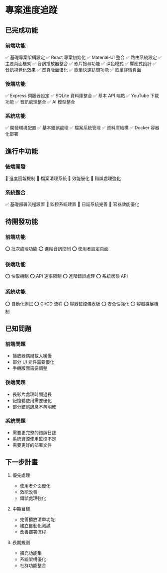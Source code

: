 # 專案進度追蹤

## 已完成功能

### 前端功能
✅ 基礎專案架構設定
✅ React 專案初始化
✅ Material-UI 整合
✅ 路由系統設定
✅ 主要頁面框架
✅ 音訊播放器整合
✅ 影片搜尋功能
✅ 深色模式
✅ 響應式設計
✅ 音訊視覺化效果
✅ 首頁版面優化
✅ 歌單快速訪問功能
✅ 歌單詳情頁面

### 後端功能
✅ Express 伺服器設定
✅ SQLite 資料庫整合
✅ 基本 API 端點
✅ YouTube 下載功能
✅ 音訊處理整合
✅ AI 模型整合

### 系統功能
✅ 開發環境配置
✅ 基本錯誤處理
✅ 檔案系統管理
✅ 資料庫結構
✅ Docker 容器化部署

## 進行中功能

### 後端開發
🔄 進度回報機制
🔄 檔案清理系統
🔄 效能優化
🔄 錯誤處理強化

### 系統整合
✅ 基礎部署流程設置
🔄 監控系統建置
🔄 日誌系統完善
🔄 容器效能優化

## 待開發功能

### 前端功能
⭕ 批次處理功能
⭕ 進階音訊控制
⭕ 使用者設定頁面

### 後端功能
⭕ 快取機制
⭕ API 速率限制
⭕ 進階錯誤處理
⭕ 系統狀態 API

### 系統功能
⭕ 自動化測試
⭕ CI/CD 流程
⭕ 容器監控儀表板
⭕ 安全性強化
⭕ 容器擴展機制

## 已知問題

### 前端問題
- 播放器偶爾載入緩慢
- 部分 UI 元件需要優化
- 手機版面需要調整

### 後端問題
- 長影片處理時間過長
- 記憶體使用需要優化
- 部分錯誤訊息不夠明確

### 系統問題
- 需要更完整的錯誤日誌
- 系統資源使用監控不足
- 需要更好的部署文件

## 下一步計畫

1. 優先處理
   - 使用者介面優化
   - 效能改善
   - 錯誤處理強化

2. 中期目標
   - 完善播放清單功能
   - 建立自動化測試
   - 改善部署流程

3. 長期規劃
   - 擴充功能集
   - 系統架構優化
   - 社群功能整合
